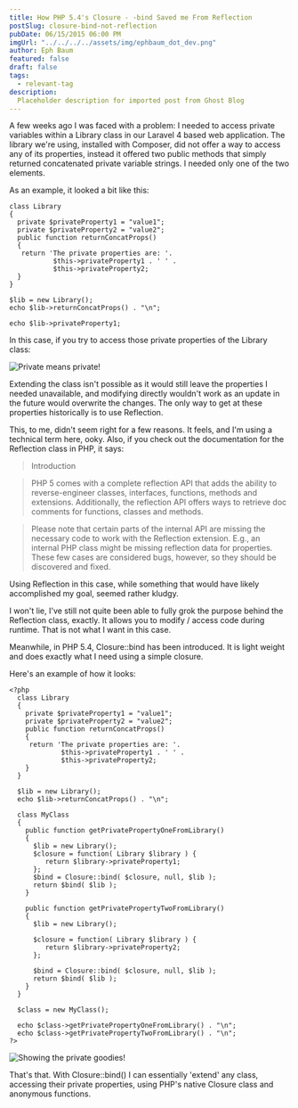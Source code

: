 ```yaml
---
title: How PHP 5.4's Closure - -bind Saved me From Reflection
postSlug: closure-bind-not-reflection
pubDate: 06/15/2015 06:00 PM
imgUrl: "../../../../assets/img/ephbaum_dot_dev.png"
author: Eph Baum
featured: false
draft: false
tags:
  - relevant-tag
description:
  Placeholder description for imported post from Ghost Blog
---
```


A few weeks ago I was faced with a problem: I needed to access private variables within a Library class in our Laravel 4 based web application. The library we're using, installed with Composer, did not offer a way to access any of its properties, instead it offered two public methods that simply returned concatenated private variable strings. I needed only one of the two elements.

As an example, it looked a bit like this:

    class Library  
    {
      private $privateProperty1 = "value1";
      private $privateProperty2 = "value2";
      public function returnConcatProps()
      {
       return 'The private properties are: '.
               $this->privateProperty1 . ' ' .
               $this->privateProperty2;
      }
    }
    
    $lib = new Library();
    echo $lib->returnConcatProps() . "\n";
    
    echo $lib->privateProperty1;  
    

In this case, if you try to access those private properties of the Library class:

![Private means private!](https://web.archive.org/web/20160326152724im_/http://phantombear.net/content/images/2015/07/library_errors_out.png)

Extending the class isn't possible as it would still leave the properties I needed unavailable, and modifying directly wouldn't work as an update in the future would overwrite the changes. The only way to get at these properties historically is to use Reflection.

This, to me, didn't seem right for a few reasons. It feels, and I'm using a technical term here, ooky. Also, if you check out the documentation for the Reflection class in PHP, it says:

> Introduction

> PHP 5 comes with a complete reflection API that adds the ability to reverse-engineer classes, interfaces, functions, methods and extensions. Additionally, the reflection API offers ways to retrieve doc comments for functions, classes and methods.

> Please note that certain parts of the internal API are missing the necessary code to work with the Reflection extension. E.g., an internal PHP class might be missing reflection data for properties. These few cases are considered bugs, however, so they should be discovered and fixed.

Using Reflection in this case, while something that would have likely accomplished my goal, seemed rather kludgy.

I won't lie, I've still not quite been able to fully grok the purpose behind the Reflection class, exactly. It allows you to modify / access code during runtime. That is not what I want in this case.

Meanwhile, in PHP 5.4, Closure::bind has been introduced. It is light weight and does exactly what I need using a simple closure.

Here's an example of how it looks:

    <?php  
      class Library
      {
        private $privateProperty1 = "value1";
        private $privateProperty2 = "value2";
        public function returnConcatProps()
        {
         return 'The private properties are: '.
                 $this->privateProperty1 . ' ' .
                 $this->privateProperty2;
        }
      }
    
      $lib = new Library();
      echo $lib->returnConcatProps() . "\n";
    
      class MyClass
      {
        public function getPrivatePropertyOneFromLibrary()
        {
          $lib = new Library();
          $closure = function( Library $library ) {
             return $library->privateProperty1;
          };
          $bind = Closure::bind( $closure, null, $lib );
          return $bind( $lib );
        }
    
        public function getPrivatePropertyTwoFromLibrary()
        {
          $lib = new Library();
    
          $closure = function( Library $library ) {
             return $library->privateProperty2;
          };
    
          $bind = Closure::bind( $closure, null, $lib );
          return $bind( $lib );
        }
      }
    
      $class = new MyClass();
    
      echo $class->getPrivatePropertyOneFromLibrary() . "\n";
      echo $class->getPrivatePropertyTwoFromLibrary() . "\n";
    ?>
    

![Showing the private goodies!](https://web.archive.org/web/20160326152724im_/http://phantombear.net/content/images/2015/07/closure_bind_example.png)

That's that. With Closure::bind() I can essentially 'extend' any class, accessing their private properties, using PHP's native Closure class and anonymous functions.
